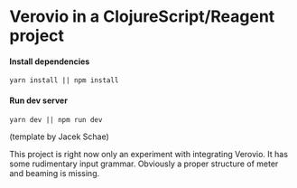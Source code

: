 # Verovio in a ClojureScript/Reagent project

#### Install dependencies
```shell
yarn install || npm install
```

#### Run dev server
```shell
yarn dev || npm run dev
```
(template by Jacek Schae)

This project is right now only an experiment with integrating Verovio.
It has some rudimentary input grammar. Obviously a proper structure of meter and beaming is missing.
